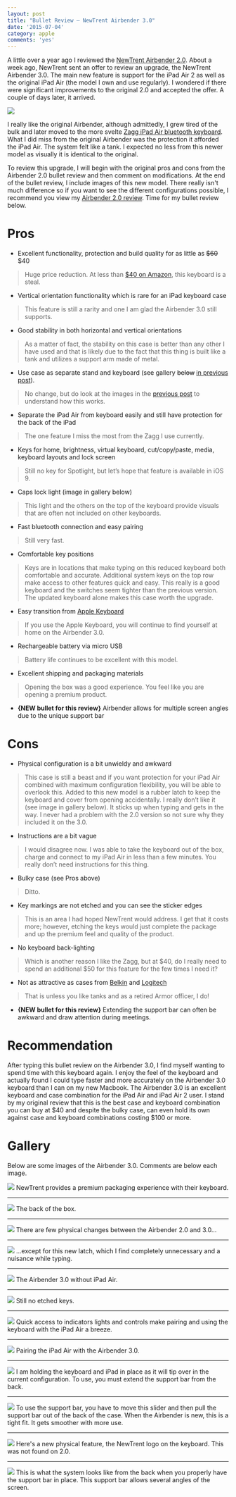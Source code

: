 ```yaml
---
layout: post
title: "Bullet Review – NewTrent Airbender 3.0"
date: '2015-07-04'
category: apple
comments: 'yes'
---
```


A little over a year ago I reviewed the [NewTrent Airbender 2.0](http://www.stevencombs.com/apple/2014/03/06/Bullet-review-newtrent-airbender-2.html). About a week ago, NewTrent sent an offer to review an upgrade, the NewTrent Airbender 3.0. The main new feature is support for the iPad Air 2 as well as the original iPad Air (the model I own and use regularly). I wondered if there were significant improvements to the original 2.0 and accepted the offer. A couple of days later, it arrived.

![](https://lh6.googleusercontent.com/-Q6ufztsma0g/VZcHPIpxoHI/AAAAAAABlr8/AwIJl1U8cFA/s966-no/IMG_8387.JPG)

I really like the original Airbender, although admittedly, I grew tired of the bulk and later moved to the more svelte [Zagg iPad Air bluetooth keyboard](http://www.amazon.com/gp/product/B00EXPSEFQ/ref=as_li_ss_tl?ie=UTF8&camp=1789&creative=390957&creativeASIN=B00EXPSEFQ&linkCode=as2&tag=bricinmypockb-20). What I did miss from the original Airbender was the protection it afforded the iPad Air. The system felt like a tank. I expected no less from this newer model as visually it is identical to the original.

To review this upgrade, I will begin with the original pros and cons from the Airbender 2.0 bullet review and then comment on modifications. At the end of the bullet review, I include images of this new model. There really isn't much difference so if you want to see the different configurations possible, I recommend you view my [Airbender 2.0 review](http://www.stevencombs.com/apple/2014/03/06/Bullet-review-newtrent-airbender-2.html). Time for my bullet review below.

# Pros

* Excellent functionality, protection and build quality for as little as <strike>$60</strike> $40

> Huge price reduction. At less than [$40 on Amazon](http://www.amazon.com/gp/product/B00ET9YYS2/ref=as_li_tl?ie=UTF8&camp=1789&creative=390957&creativeASIN=B00ET9YYS2&linkCode=as2&tag=bricinmypockb-20&linkId=NZVX4IXJDHZCILSB), this keyboard is a steal.

* Vertical orientation functionality which is rare for an iPad keyboard case

> This feature is still a rarity and one I am glad the Airbender 3.0 still supports.

* Good stability in both horizontal and vertical orientations

> As a matter of fact, the stability on this case is better than any other I have used and that is likely due to the fact that this thing is built like a tank and utilizes a support arm made of metal.

* Use case as separate stand and keyboard (see gallery <strike>below</strike> [in previous post](http://www.stevencombs.com/apple/2014/03/06/Bullet-review-newtrent-airbender-2.html)).

> No change, but do look at the images in the [previous post](http://www.stevencombs.com/apple/2014/03/06/Bullet-review-newtrent-airbender-2.html) to understand how this works.

* Separate the iPad Air from keyboard easily and still have protection for the back of the iPad

> The one feature I miss the most from the Zagg I use currently.

* Keys for home, brightness, virtual keyboard, cut/copy/paste, media, keyboard layouts and lock screen

> Still no key for Spotlight, but let’s hope that feature is available in iOS 9.

* Caps lock light (image in gallery below)

> This light and the others on the top of the keyboard provide visuals that are often not included on other keyboards.

* Fast bluetooth connection and easy pairing

> Still very fast.

* Comfortable key positions

> Keys are in locations that make typing on this reduced keyboard both comfortable and accurate. Additional system keys on the top row make access to other features quick and easy. This really is a good keyboard and the switches seem tighter than the previous version. The updated keyboard alone makes this case worth the upgrade. 

* Easy transition from [Apple Keyboard](http://www.amazon.com/gp/product/B005DLDTAE/ref=as_li_ss_tl?ie=UTF8&amp;camp=1789&amp;creative=390957&amp;creativeASIN=B005DLDTAE&amp;linkCode=as2&amp;tag=docstechnotes-20)

> If you use the Apple Keyboard, you will continue to find yourself at home on the Airbender 3.0.

* Rechargeable battery via micro USB

> Battery life continues to be excellent with this model.

* Excellent shipping and packaging materials

> Opening the box was a good experience. You feel like you are opening a premium product.

* **{NEW bullet for this review}** Airbender allows for multiple screen angles due to the unique support bar

# Cons

* Physical configuration is a bit unwieldy and awkward

> This case is still a beast and if you want protection for your iPad Air combined with maximum configuration flexibility, you will be able to overlook this. Added to this new model is a rubber latch to keep the keyboard and cover from opening accidentally. I really don’t like it (see image in gallery below). It sticks up when typing and gets in the way. I never had a problem with the 2.0 version so not sure why they included it on the 3.0.

* Instructions are a bit vague

> I would disagree now. I was able to take the keyboard out of the box, charge and connect to my iPad Air in less than a few minutes. You really don’t need instructions for this thing.

* Bulky case (see Pros above)

> Ditto.

* Key markings are not etched and you can see the sticker edges

> This is an area I had hoped NewTrent would address. I get that it costs more; however, etching the keys would just complete the package and up the premium feel and quality of the product.

* No keyboard back-lighting

> Which is another reason I like the Zagg, but at $40, do I really need to spend an additional $50 for this feature for the few times I need it?

* Not as attractive as cases from [Belkin](http://www.amazon.com/gp/product/B00EOE4G4E/ref=as_li_ss_tl?ie=UTF8&amp;camp=1789&amp;creative=390957&amp;creativeASIN=B00EOE4G4E&amp;linkCode=as2&amp;tag=docstechnotes-20) and [Logitech](http://www.amazon.com/gp/product/B00EZ9XGE4/ref=as_li_ss_tl?ie=UTF8&amp;camp=1789&amp;creative=390957&amp;creativeASIN=B00EZ9XGE4&amp;linkCode=as2&amp;tag=docstechnotes-20)

> That is unless you like tanks and as a retired Armor officer, I do!

* **{NEW bullet for this review}** Extending the support bar can often be awkward and draw attention during meetings.

# Recommendation
After typing this bullet review on the Airbender 3.0, I find myself wanting to spend time with this keyboard again. I enjoy the feel of the keyboard and actually found I could type faster and more accurately on the Airbender 3.0 keyboard than I can on my new Macbook. The Airbender 3.0 is an excellent keyboard and case combination for the iPad Air and iPad Air 2 user. I stand by my original review that this is the best case and keyboard combination you can buy at $40 and despite the bulky case, can even hold its own against case and keyboard combinations costing $100 or more.

# Gallery
Below are some images of the Airbender 3.0. Comments are below each image.

![](https://lh5.googleusercontent.com/-5_8BpQvi3bQ/VZcHPHpqVQI/AAAAAAABlsQ/XNIELiX-btI/w1022-h767-no/IMG_8375.JPG)
NewTrent provides a premium packaging experience with their keyboard.
***
![](https://lh3.googleusercontent.com/-LK7SgRyQuBY/VZcHPIpp3FI/AAAAAAABlr8/QbXTN5p4NsE/w1022-h767-no/IMG_8376.JPG)
The back of the box.
***
![](https://lh5.googleusercontent.com/-34UuYO0L_CQ/VZcHPLjvixI/AAAAAAABlr8/blH7_OeCYtI/w1022-h767-no/IMG_8377.JPG)
There are few physical changes between the Airbender 2.0 and 3.0…
***
![](https://lh4.googleusercontent.com/-ge1YcJu7050/VZcHPLtnFyI/AAAAAAABlr8/2BKF-eVmAng/s966-no/IMG_8379.JPG)
…except for this new latch, which I find completely unnecessary and a nuisance while typing.
***
![](https://lh4.googleusercontent.com/-9bOblWbCsr8/VZcHPKJRMLI/AAAAAAABlr8/sNjxgDQSCz0/s966-no/IMG_8380.JPG)
The Airbender 3.0 without iPad Air.
***
![](https://lh6.googleusercontent.com/-9LiR2S6MvDA/VZcHPEdM-VI/AAAAAAABlr8/dch1bzPkPdA/s966-no/IMG_8381.JPG)
Still no etched keys.
***
![](https://lh6.googleusercontent.com/-9keRkOGRTO4/VZcHPEkq1xI/AAAAAAABlr8/hOnrgRiR64c/s966-no/IMG_8390.JPG)
Quick access to indicators lights and controls make pairing and using the keyboard with the iPad Air a breeze.
***
![](https://lh4.googleusercontent.com/-lf8zAy68YOQ/VZcHPOnF03I/AAAAAAABlr8/yalZOGExamo/s966-no/IMG_8391.JPG)
Pairing the iPad Air with the Airbender 3.0.
***
![](https://lh6.googleusercontent.com/-qr-HhsNeT1M/VZcHPC9CxwI/AAAAAAABlr8/-2PH2XcOEbU/s966-no/IMG_8383.JPG)
I am holding the keyboard and iPad in place as it will tip over in the current configuration. To use, you must extend the support bar from the back.
***
![](https://lh6.googleusercontent.com/-VHDZu5BinZY/VZcHPIV1cpI/AAAAAAABlr8/lc2CT46Xd8Q/s966-no/IMG_8385.JPG)
To use the support bar, you have to move this slider and then pull the support bar out of the back of the case. When the Airbender is new, this is a tight fit. It gets smoother with more use.
***
![](https://lh4.googleusercontent.com/-lCPPq8XISCI/VZcHPEY_0HI/AAAAAAABlr8/JaBeR2lgHgk/s966-no/IMG_8388.JPG)
Here's a new physical feature, the NewTrent logo on the keyboard. This was not found on 2.0.
***
![](https://lh6.googleusercontent.com/-SqW-JRviqd4/VZcHPNiTvVI/AAAAAAABlr8/TrXyUcFWnEs/s966-no/IMG_8389.JPG)
This is what the system looks like from the back when you properly have the support bar in place. This support bar allows several angles of the screen.